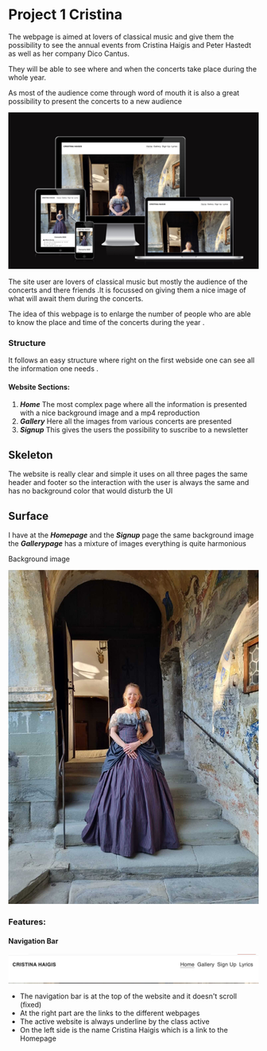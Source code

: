 # Project 1 Cristina

The webpage is aimed at lovers of classical music and give them the possibility
to see the annual events from Cristina Haigis and Peter Hastedt as
well as her company Dico Cantus.

They will be able to see where and when the concerts take place during the
whole year.

As most of the audience come through word of mouth it is also a great possibility
to present the concerts to a new audience

![Responsive website](assets/images/responsivewebsite.jpg)

The site user are lovers of classical music but mostly the audience of the
concerts and there friends .It is focussed
on giving them a nice image of what will await them during the concerts.

The idea of this webpage is to enlarge the number of people who are able to
know the place and time of the concerts during the year .

### Structure

It follows an easy structure where right on the first webside one can see all
the information one needs .

#### Website Sections:

1. **_Home_** The most complex page where all the information is presented
   with a nice background image and a mp4 reproduction
2. **_Gallery_** Here all the images from various concerts are presented
3. **_Signup_** This gives the users the possibility to suscribe to a newsletter

## Skeleton

The website is really clear and simple it uses on all three pages the same
header and footer so the interaction with the user is always the same and has
no background color that would disturb the UI

## Surface

I have at the **_Homepage_** and the **_Signup_** page the same background image
the **_Gallerypage_** has a mixture of images everything is quite
harmonious

Background image

![Cristina Haigis](assets/images/cristina1.jpg)

### Features:

#### Navigation Bar

![Header Nav bar](assets/images/header.jpg)

- The navigation bar is at the top of the website and it doesn't scroll (fixed)
- At the right part are the links to the different webpages
- The active website is always underline by the class active
- On the left side is the name Cristina Haigis which is a link to the Homepage

